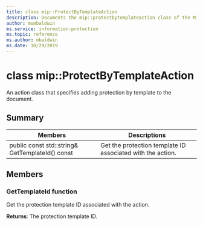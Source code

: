 ```yaml
---
title: class mip::ProtectByTemplateAction 
description: Documents the mip::protectbytemplateaction class of the Microsoft Information Protection (MIP) SDK.
author: msmbaldwin
ms.service: information-protection
ms.topic: reference
ms.author: mbaldwin
ms.date: 10/29/2019
---
```


# class mip::ProtectByTemplateAction 
An action class that specifies adding protection by template to the document.
  
## Summary
 Members                        | Descriptions                                
--------------------------------|---------------------------------------------
public const std::string& GetTemplateId() const  |  Get the protection template ID associated with the action.
  
## Members
  
### GetTemplateId function
Get the protection template ID associated with the action.

  
**Returns**: The protection template ID.